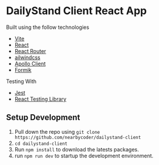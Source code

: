# DailyStand Client React App

Built using the follow technologies

- [Vite](https://vitejs.dev/)
- [React](https://reactjs.org/)
- [React Router](https://reactrouter.com/)
- [ailwindcss](https://tailwindcss.com/)
- [Apollo Client](https://www.apollographql.com/docs/react/)
- [Formik](https://formik.org/)

Testing With

- [Jest](https://jestjs.io/)
- [React Testing Library](https://testing-library.com/docs/react-testing-library/intro/)

## Setup Development

1. Pull down the repo using `git clone https://github.com/nearbycoder/dailystand-client`
2. `cd dailystand-client`
3. Run `npm install` to download the latests packages.
4. run `npm run dev` to startup the development environment.
